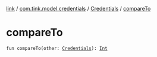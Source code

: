 [link](../../index.md) / [com.tink.model.credentials](../index.md) / [Credentials](index.md) / [compareTo](./compare-to.md)

# compareTo

`fun compareTo(other: `[`Credentials`](index.md)`): `[`Int`](https://kotlinlang.org/api/latest/jvm/stdlib/kotlin/-int/index.html)